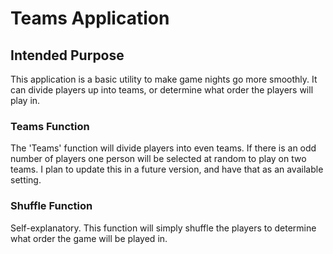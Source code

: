 # Teams Application

## Intended Purpose
This application is a basic utility to make game nights go more smoothly.  It can divide players up into teams, or determine what order the players will play in.

### Teams Function
The 'Teams' function will divide players into even teams.  If there is an odd number of players one person will be selected at random to play on two teams.  I plan to update this in a future version, and have that as an available setting.

### Shuffle Function
Self-explanatory.  This function will simply shuffle the players to determine what order the game will be played in.
